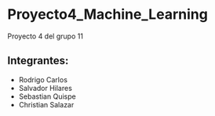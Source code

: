 # Proyecto4_Machine_Learning
Proyecto 4 del grupo 11

## Integrantes:
- Rodrigo Carlos
- Salvador Hilares
- Sebastian Quispe
- Christian Salazar